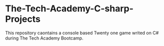 # The-Tech-Academy-C-sharp-Projects
This repository caontains a console based Twenty one game writed on C#
during The Tech Academy Bootcamp.

